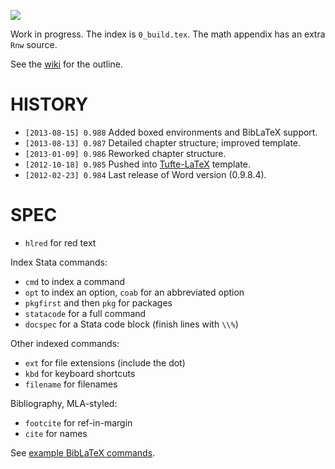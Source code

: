 
![](https://raw.github.com/briatte/srqm/master/guide/images/0-this-is-stata.jpg)

Work in progress. The index is `0_build.tex`. The math appendix has an extra `Rnw` source.

See the [wiki](https://github.com/briatte/srqm/wiki/stata-guide) for the outline.

# HISTORY

* `[2013-08-15] 0.988` Added boxed environments and BibLaTeX support.
* `[2013-08-13] 0.987` Detailed chapter structure; improved template.
* `[2013-01-09] 0.986` Reworked chapter structure.
* `[2012-10-18] 0.985` Pushed into [Tufte-LaTeX](https://code.google.com/p/tufte-latex/) template.
* `[2012-02-23] 0.984` Last release of Word version (0.9.8.4).

# SPEC

* `hlred` for red text

Index Stata commands:

* `cmd` to index a command
* `opt` to index an option, `coab` for an abbreviated option
* `pkgfirst` and then `pkg` for packages
* `statacode` for a full command
* `docspec` for a Stata code block (finish lines with `\\%`)

Other indexed commands:

* `ext` for file extensions (include the dot)
* `kbd` for keyboard shortcuts
* `filename` for filenames

Bibliography, MLA-styled:

* `footcite` for ref-in-margin
* `cite` for names

See [example BibLaTeX commands](https://github.com/plk/biblatex/blob/master/doc/latex/biblatex/examples/01-introduction.tex).
